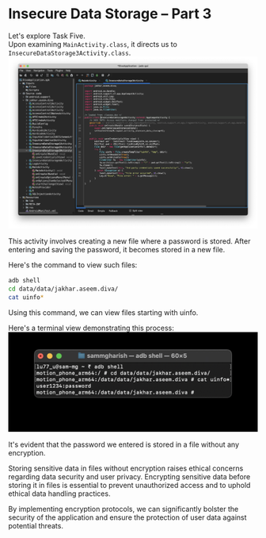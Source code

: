 # Insecure Data Storage – Part 3

Let's explore Task Five.  
Upon examining `MainActivity.class`, it directs us to `InsecureDataStorage3Activity.class`.
![Untitled](DIVA%20ScreenShots/Level%20-%205%20(InsecureDataStorage3Activity).png)

This activity involves creating a new file where a password is stored. After entering and saving the password, it becomes stored in a new file.

Here's the command to view such files:
```bash
adb shell
cd data/data/jakhar.aseem.diva/
cat uinfo*
```
Using this command, we can view files starting with uinfo.

Here's a terminal view demonstrating this process:
![Untitled](DIVA%20ScreenShots/Level%20-%205%20(Terminal).jpg)

It's evident that the password we entered is stored in a file without any encryption.

Storing sensitive data in files without encryption raises ethical concerns regarding data security and user privacy. Encrypting sensitive data before storing it in files is essential to prevent unauthorized access and to uphold ethical data handling practices.

By implementing encryption protocols, we can significantly bolster the security of the application and ensure the protection of user data against potential threats.